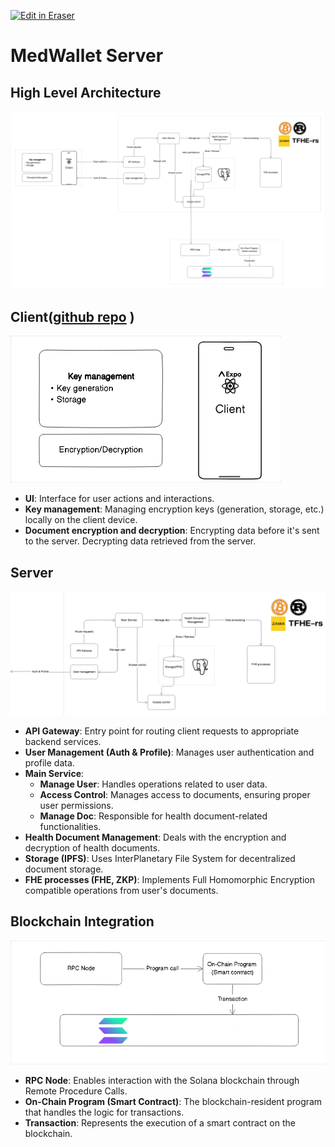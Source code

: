 <p><a target="_blank" href="https://app.eraser.io/workspace/sSLZHdHweQLqykBez85u" id="edit-in-eraser-github-link"><img alt="Edit in Eraser" src="https://firebasestorage.googleapis.com/v0/b/second-petal-295822.appspot.com/o/images%2Fgithub%2FOpen%20in%20Eraser.svg?alt=media&amp;token=968381c8-a7e7-472a-8ed6-4a6626da5501"></a></p>

# MedWallet Server
## High Level Architecture
![HLD Architecture](/.eraser/sSLZHdHweQLqykBez85u___3oruMmg3JsO4hsgOZduK3ZmpKls2___---figure---uzSQ26XwRZWl6XBTdNnEt---figure---08fOkGLTLePHsOu7btjsPw.png "HLD Architecture")



## **Client(**[﻿github repo](https://github.com/MedWallet/MedWalletMobile) **)**
![Client](/.eraser/sSLZHdHweQLqykBez85u___3oruMmg3JsO4hsgOZduK3ZmpKls2___---figure---tZLKUFmYh2PckaM3mTHrG---figure---Unfdard2avAr7dxdj6h50w.png "Client")

- **UI**: Interface for user actions and interactions.
- **Key management**: Managing encryption keys (generation, storage, etc.) locally on the client device.
- **Document encryption and decryption**: Encrypting data before it's sent to the server. Decrypting data retrieved from the server.
## **Server**
![Backend](/.eraser/sSLZHdHweQLqykBez85u___3oruMmg3JsO4hsgOZduK3ZmpKls2___---figure---kuNmPGrSyfiPWfknXpzY3---figure---QDltSN54dWkqYNjSA2OQwA.png "Backend")

- **API Gateway**: Entry point for routing client requests to appropriate backend services.
- **User Management (Auth & Profile)**: Manages user authentication and profile data.
- **Main Service**:
    - **Manage User**: Handles operations related to user data.
    - **Access Control**: Manages access to documents, ensuring proper user permissions.
    - **Manage Doc**: Responsible for health document-related functionalities.
- **Health Document Management**: Deals with the encryption and decryption of health documents.
- **Storage (IPFS)**: Uses InterPlanetary File System for decentralized document storage.
- **FHE processes (FHE, ZKP)**: Implements Full Homomorphic Encryption compatible operations from user's documents.
## **Blockchain Integration**
![Solana Blockchain](/.eraser/sSLZHdHweQLqykBez85u___3oruMmg3JsO4hsgOZduK3ZmpKls2___---figure---AX4rTPdfmq_GbABamwOjL---figure---OW9wbWYX7OlKMjNh2XDQ3Q.png "Solana Blockchain")

- **RPC Node**: Enables interaction with the Solana blockchain through Remote Procedure Calls.
- **On-Chain Program (Smart Contract)**: The blockchain-resident program that handles the logic for transactions.
- **Transaction**: Represents the execution of a smart contract on the blockchain.



<!--- Eraser file: https://app.eraser.io/workspace/sSLZHdHweQLqykBez85u --->